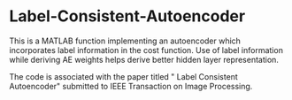 # Label-Consistent-Autoencoder
This is a MATLAB function implementing an autoencoder which incorporates label information in the cost function. 
Use of label information while deriving AE weights helps derive better hidden layer representation.

The code is associated with the paper titled " Label Consistent Autoencoder" submitted to IEEE Transaction on Image Processing.


